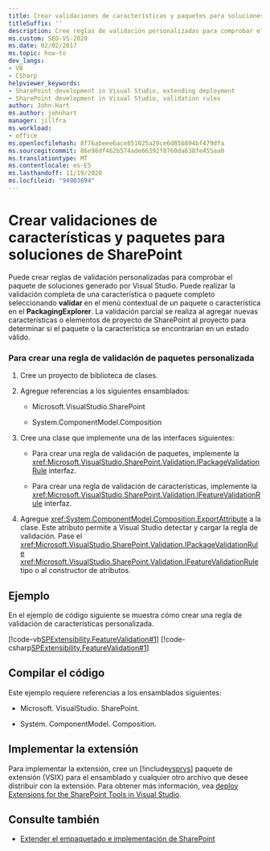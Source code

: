 ```yaml
---
title: Crear validaciones de características y paquetes para soluciones de SharePoint
titleSuffix: ''
description: Cree reglas de validación personalizadas para comprobar el paquete de soluciones generado por Visual Studio o para comprobar una característica completa.
ms.custom: SEO-VS-2020
ms.date: 02/02/2017
ms.topic: how-to
dev_langs:
- VB
- CSharp
helpviewer_keywords:
- SharePoint development in Visual Studio, extending deployment
- SharePoint development in Visual Studio, validation rules
author: John-Hart
ms.author: johnhart
manager: jillfra
ms.workload:
- office
ms.openlocfilehash: 8f76abeee6ace851025a29ce6d85b894bf479dfa
ms.sourcegitcommit: 86e98df462b574ade66392f8760da638fe455aa0
ms.translationtype: MT
ms.contentlocale: es-ES
ms.lasthandoff: 11/19/2020
ms.locfileid: "94903694"
---
```

# <a name="create-feature-and-package-validations-for-sharepoint-solutions"></a>Crear validaciones de características y paquetes para soluciones de SharePoint

  Puede crear reglas de validación personalizadas para comprobar el paquete de soluciones generado por Visual Studio. Puede realizar la validación completa de una característica o paquete completo seleccionando **validar** en el menú contextual de un paquete o característica en el **PackagingExplorer**. La validación parcial se realiza al agregar nuevas características o elementos de proyecto de SharePoint al proyecto para determinar si el paquete o la característica se encontrarían en un estado válido.

### <a name="to-create-a-custom-package-validation-rule"></a>Para crear una regla de validación de paquetes personalizada

1. Cree un proyecto de biblioteca de clases.

2. Agregue referencias a los siguientes ensamblados:

    - Microsoft.VisualStudio.SharePoint

    - System.ComponentModel.Composition

3. Cree una clase que implemente una de las interfaces siguientes:

    - Para crear una regla de validación de paquetes, implemente la <xref:Microsoft.VisualStudio.SharePoint.Validation.IPackageValidationRule> interfaz.

    - Para crear una regla de validación de características, implemente la <xref:Microsoft.VisualStudio.SharePoint.Validation.IFeatureValidationRule> interfaz.

4. Agregue <xref:System.ComponentModel.Composition.ExportAttribute> a la clase. Este atributo permite a Visual Studio detectar y cargar la regla de validación. Pase el <xref:Microsoft.VisualStudio.SharePoint.Validation.IPackageValidationRule> <xref:Microsoft.VisualStudio.SharePoint.Validation.IFeatureValidationRule> tipo o al constructor de atributos.

## <a name="example"></a>Ejemplo
 En el ejemplo de código siguiente se muestra cómo crear una regla de validación de características personalizada.

 [!code-vb[SPExtensibility.FeatureValidation#1](../sharepoint/codesnippet/VisualBasic/featurevalidation/extension/customvalidationrule.vb#1)]
 [!code-csharp[SPExtensibility.FeatureValidation#1](../sharepoint/codesnippet/CSharp/featurevalidation/extension/customfeaturevalidationrule.cs#1)]

## <a name="compile-the-code"></a>Compilar el código
 Este ejemplo requiere referencias a los ensamblados siguientes:

- Microsoft. VisualStudio. SharePoint.

- System. ComponentModel. Composition.

## <a name="deploy-the-extension"></a>Implementar la extensión
 Para implementar la extensión, cree un [!include[vsprvs](../sharepoint/includes/vsprvs-md.md)] paquete de extensión (VSIX) para el ensamblado y cualquier otro archivo que desee distribuir con la extensión. Para obtener más información, vea [deploy Extensions for the SharePoint Tools in Visual Studio](../sharepoint/deploying-extensions-for-the-sharepoint-tools-in-visual-studio.md).

## <a name="see-also"></a>Consulte también
- [Extender el empaquetado e implementación de SharePoint](../sharepoint/extending-sharepoint-packaging-and-deployment.md)
